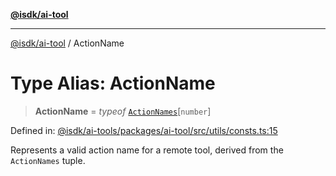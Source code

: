 [**@isdk/ai-tool**](../README.md)

***

[@isdk/ai-tool](../globals.md) / ActionName

# Type Alias: ActionName

> **ActionName** = *typeof* [`ActionNames`](../variables/ActionNames.md)\[`number`\]

Defined in: [@isdk/ai-tools/packages/ai-tool/src/utils/consts.ts:15](https://github.com/isdk/ai-tool.js/blob/d0765f898f217d97c57c6949502b4a7bef5dce5e/src/utils/consts.ts#L15)

Represents a valid action name for a remote tool, derived from the `ActionNames` tuple.
